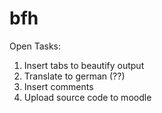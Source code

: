 # bfh
Open Tasks: 
1. Insert tabs to beautify output
2. Translate to german (??)
3. Insert comments
4. Upload source code to moodle
